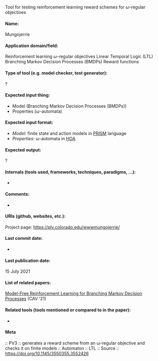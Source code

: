 Tool for testing reinforcement learning reward schemes for $\omega$-regular objectives

#### Name:
Mungojerrie

#### Application domain/field:
Reinforcement learning
$\omega$-regular objectives
Linear Temporal Logic (LTL)
Branching Markov Decision Processes (BMDPs)
Reward functions

#### Type of tool (e.g. model checker, test generator):
?

#### Expected input thing:
- Model (Branching Markov Decision Processes (BMDPs))
- Properties ($\omega$-automata)

#### Expected input format:
- *Model*: finite state and action models in [PRISM](Checkers/PRISM.md) language
- *Properties*: $\omega$-automata in [HOA](../Formats/HOA.md)

#### Expected output:
?

#### Internals (tools used, frameworks, techniques, paradigms, ...):
-

#### Comments:
-

#### URIs (github, websites, etc.):
Project page: https://plv.colorado.edu/wwwmungojerrie/

#### Last commit date:
-

#### Last publication date:
15 July 2021

#### List of related papers:
[Model-Free Reinforcement Learning for Branching Markov Decision Processes](https://doi.org/10.1007/978-3-030-81688-9_30) (CAV '21)

#### Related tools (tools mentioned or compared to in the paper):
-

#### Meta
:: PV3 :: generates a reward scheme from an ω-regular objective and checks it on finite models
:: Automaton
:: LTL
:: Source :: https://doi.org/10.1145/3550355.3552426